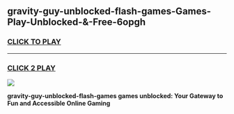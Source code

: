 
## gravity-guy-unblocked-flash-games-Games-Play-Unblocked-&-Free-6opgh
<h3>
<a href="https://premium76.site?title=gravity-guy-unblocked-flash-games&ref=24A">CLICK TO PLAY</a></h3>
<hr>

<h3>
<a href="https://premium76.site?title=gravity-guy-unblocked-flash-games&ref=24A">CLICK 2 PLAY</a>
  
</h3>

<a href="https://premium76.site?title=gravity-guy-unblocked-flash-games&ref=24A"><img src="https://clearcache.store/games.png"></a>


**gravity-guy-unblocked-flash-games games unblocked: Your Gateway to Fun and Accessible Online Gaming**
